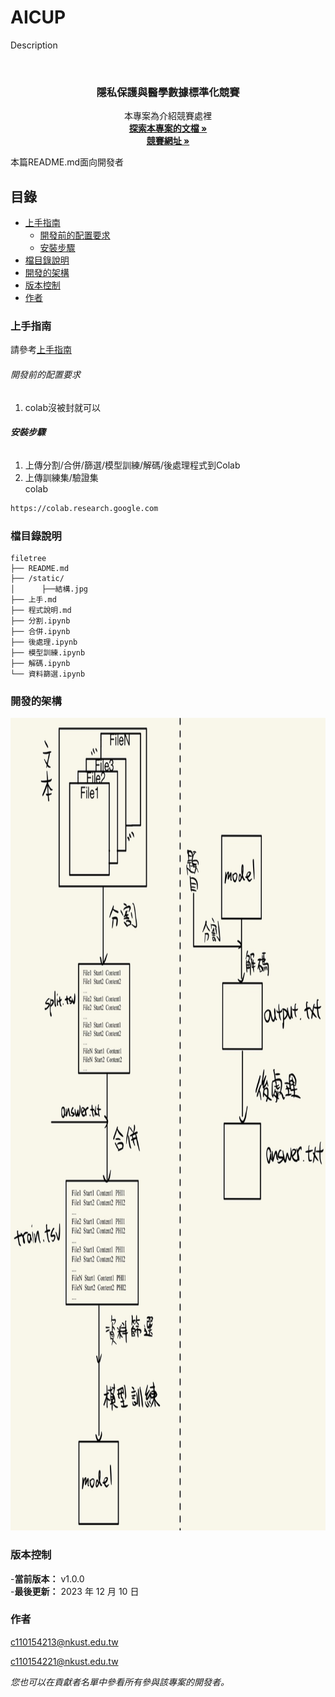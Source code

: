 
# AICUP

Description


<!-- PROJECT LOGO -->
<br />

<p align="center">
  <h3 align="center">隱私保護與醫學數據標準化競賽</h3>
  <p align="center">
    本專案為介紹競賽處裡
    <br />
    <a href="https://github.com/c110154213/ai_cup"><strong>探索本專案的文檔 »</strong></a>
    <br />
    <a href="https://codalab.lisn.upsaclay.fr/competitions/15425?secret_key=db7687a5-8fc7-4323-a94f-2cca2ac04d39"><strong>競賽網址 »</strong></a>
    <br />
</p>


 本篇README.md面向開發者
 
## 目錄

- [上手指南](#上手指南)
  - [開發前的配置要求](#開發前的配置要求)
  - [安裝步驟](#安裝步驟)
- [檔目錄說明](#檔目錄說明)
- [開發的架構](#開發的架構)
- [版本控制](#版本控制)
- [作者](#作者)

### 上手指南

請參考[上手指南](上手.md)


###### 開發前的配置要求

1. colab沒被封就可以

###### **安裝步驟**

1. 上傳分割/合併/篩選/模型訓練/解碼/後處理程式到Colab  
2. 上傳訓練集/驗證集  
colab
```sh
https://colab.research.google.com
```

### 檔目錄說明

```
filetree 
├── README.md
├── /static/
│      ├──結構.jpg
├── 上手.md
├── 程式說明.md
├── 分割.ipynb
├── 合併.ipynb
├── 後處理.ipynb
├── 模型訓練.ipynb
├── 解碼.ipynb
└── 資料篩選.ipynb
```


### 開發的架構 

<p align="center">
  <img src="static/結構.jpg" alt="Logo" width="900" height="1300">


### 版本控制


-**當前版本：** v1.0.0  
-**最後更新：** 2023 年 12 月 10 日  


### 作者

c110154213@nkust.edu.tw


c110154221@nkust.edu.tw

 *您也可以在貢獻者名單中參看所有參與該專案的開發者。*


